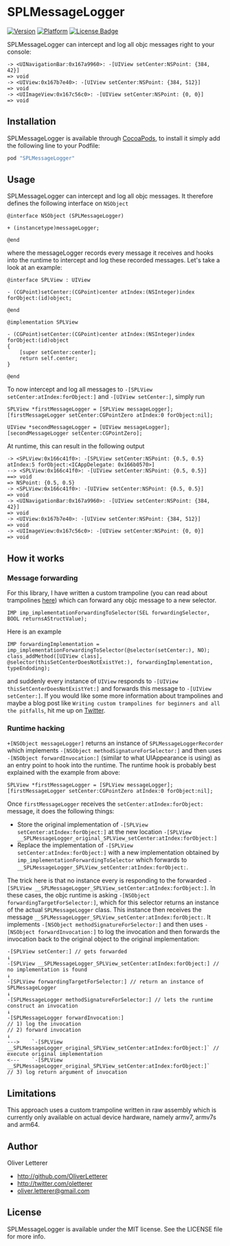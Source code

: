 # SPLMessageLogger

[![Version](http://cocoapod-badges.herokuapp.com/v/SPLMessageLogger/badge.png)](http://cocoadocs.org/docsets/SPLMessageLogger)
[![Platform](http://cocoapod-badges.herokuapp.com/p/SPLMessageLogger/badge.png)](http://cocoadocs.org/docsets/SPLMessageLogger)
[![License Badge](https://go-shields.herokuapp.com/license-MIT-blue.png)](https://go-shields.herokuapp.com/license-MIT-blue.png)

SPLMessageLogger can intercept and log all objc messages right to your console:

```
-> <UINavigationBar:0x167a9960>: -[UIView setCenter:NSPoint: {384, 42}]
=> void
-> <UIView:0x167b7e40>: -[UIView setCenter:NSPoint: {384, 512}]
=> void
-> <UIImageView:0x167c56c0>: -[UIView setCenter:NSPoint: {0, 0}]
=> void
```

## Installation

SPLMessageLogger is available through [CocoaPods](http://cocoapods.org), to install
it simply add the following line to your Podfile:

``` ruby
pod "SPLMessageLogger"
```

## Usage

SPLMessageLogger can intercept and log all objc messages. It therefore defines the following interface on `NSObject`

``` objc
@interface NSObject (SPLMessageLogger)

+ (instancetype)messageLogger;

@end
```

where the messageLogger records every message it receives and hooks into the runtime to intercept and log these recorded messages. Let's take a look at an example:

``` objc
@interface SPLView : UIView

- (CGPoint)setCenter:(CGPoint)center atIndex:(NSInteger)index forObject:(id)object;

@end

@implementation SPLView

- (CGPoint)setCenter:(CGPoint)center atIndex:(NSInteger)index forObject:(id)object
{
    [super setCenter:center];
    return self.center;
}

@end
```

To now intercept and log all messages to `-[SPLView setCenter:atIndex:forObject:]` and `-[UIView setCenter:]`, simply run

``` objc
SPLView *firstMessageLogger = [SPLView messageLogger];
[firstMessageLogger setCenter:CGPointZero atIndex:0 forObject:nil];

UIView *secondMessageLogger = [UIView messageLogger];
[secondMessageLogger setCenter:CGPointZero];
```

At runtime, this can result in the following output

```
-> <SPLView:0x166c41f0>: -[SPLView setCenter:NSPoint: {0.5, 0.5} atIndex:5 forObject:<ICAppDelegate: 0x166b0570>]
--> <SPLView:0x166c41f0>: -[UIView setCenter:NSPoint: {0.5, 0.5}]
==> void
=> NSPoint: {0.5, 0.5}
-> <SPLView:0x166c41f0>: -[UIView setCenter:NSPoint: {0.5, 0.5}]
=> void
-> <UINavigationBar:0x167a9960>: -[UIView setCenter:NSPoint: {384, 42}]
=> void
-> <UIView:0x167b7e40>: -[UIView setCenter:NSPoint: {384, 512}]
=> void
-> <UIImageView:0x167c56c0>: -[UIView setCenter:NSPoint: {0, 0}]
=> void
```

## How it works

### Message forwarding

For this library, I have written a custom trampoline (you can read about trampolines [here](http://landonf.bikemonkey.org/2011/04/index.html)) which can forward any objc message to a new selector.

``` objc
IMP imp_implementationForwardingToSelector(SEL forwardingSelector, BOOL returnsAStructValue);
```

Here is an example

``` objc
IMP forwardingImplementation = imp_implementationForwardingToSelector(@selector(setCenter:), NO);
class_addMethod([UIView class], @selector(thisSetCenterDoesNotExistYet:), forwardingImplementation, typeEndoding);
```

and suddenly every instance of `UIView` responds to `-[UIView thisSetCenterDoesNotExistYet:]` and forwards this message to `-[UIView setCenter:]`. If you would like some more information about trampolines and maybe a blog post like `Writing custom trampolines for beginners and all the pitfalls`, hit me up on [Twitter](http://twitter.com/oletterer).

### Runtime hacking

`+[NSObject messageLogger]` returns an instance of `SPLMessageLoggerRecorder` which implements `-[NSObject methodSignatureForSelector:]` and then uses `-[NSObject forwardInvocation:]` (similar to what UIAppearance is using) as an entry point to hook into the runtime. The runtime hook is probably best explained with the example from above:

``` objc
SPLView *firstMessageLogger = [SPLView messageLogger];
[firstMessageLogger setCenter:CGPointZero atIndex:0 forObject:nil];
```

Once `firstMessageLogger` receives the `setCenter:atIndex:forObject:` message, it does the following things:

- Store the original implementation of `-[SPLView setCenter:atIndex:forObject:]` at the new location `-[SPLView __SPLMessageLogger_original_SPLView_setCenter:atIndex:forObject:]`
- Replace the implementation of `-[SPLView setCenter:atIndex:forObject:]` with a new implementation obtained by `imp_implementationForwardingToSelector` which forwards to `__SPLMessageLogger_SPLView_setCenter:atIndex:forObject:`.

The trick here is that no instance every is responding to the forwarded `-[SPLView __SPLMessageLogger_SPLView_setCenter:atIndex:forObject:]`. In these cases, the objc runtime is asking `-[NSObject forwardingTargetForSelector:]`, which for this selector returns an instance of the actual `SPLMessageLogger` class. This instance then receives the message `__SPLMessageLogger_SPLView_setCenter:atIndex:forObject:`. It implements `-[NSObject methodSignatureForSelector:]` and then uses `-[NSObject forwardInvocation:]` to log the invocation and then forwards the invocation back to the original object to the original implementation:

```
-[SPLView setCenter:] // gets forwarded
↓
-[SPLView __SPLMessageLogger_SPLView_setCenter:atIndex:forObject:] // no implementation is found
↓
-[SPLView forwardingTargetForSelector:] // return an instance of SPLMessageLogger
↓
-[SPLMessageLogger methodSignatureForSelector:] // lets the runtime construct an invocation
↓
-[SPLMessageLogger forwardInvocation:]
// 1) log the invocation
// 2) forward invocation
↓
--->	`-[SPLView __SPLMessageLogger_original_SPLView_setCenter:atIndex:forObject:]` // execute original implementation
<---	`-[SPLView __SPLMessageLogger_original_SPLView_setCenter:atIndex:forObject:]`
// 3) log return argument of invocation
```

## Limitations

This approach uses a custom trampoline written in raw assembly which is currently only available on actual device hardware, namely armv7, armv7s and arm64.

## Author

Oliver Letterer

- http://github.com/OliverLetterer
- http://twitter.com/oletterer
- oliver.letterer@gmail.com

## License

SPLMessageLogger is available under the MIT license. See the LICENSE file for more info.

